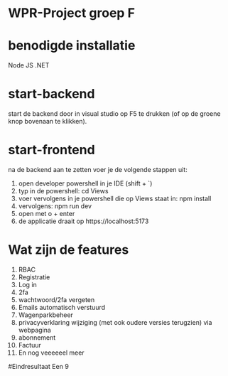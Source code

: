 # WPR-Project groep F

# benodigde installatie
Node JS
.NET

# start-backend
start de backend door in visual studio op F5 te drukken (of op de groene knop bovenaan te klikken).

# start-frontend
na de backend aan te zetten voer je de volgende stappen uit:
1. open developer powershell in je IDE (shift + `)
2. typ in de powershell: cd Views
3. voer vervolgens in je powershell die op Views staat in: npm install
4. vervolgens: npm run dev
5. open met o + enter
6. de applicatie draait op https://localhost:5173 

# Wat zijn de features
1. RBAC
2. Registratie
3. Log in
4. 2fa
5. wachtwoord/2fa vergeten
6. Emails automatisch verstuurd
7. Wagenparkbeheer
8. privacyverklaring wijziging (met ook oudere versies terugzien) via webpagina
9. abonnement
10. Factuur
11. En nog veeeeeel meer

#Eindresultaat
Een 9
